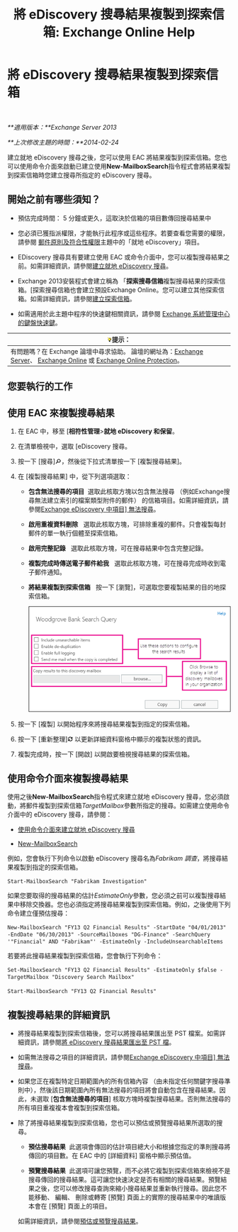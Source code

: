 ﻿---
title: '將 eDiscovery 搜尋結果複製到探索信箱: Exchange Online Help'
TOCTitle: 將 eDiscovery 搜尋結果複製到探索信箱
ms:assetid: bff2ce89-9e6f-494a-bd6a-2f2011507845
ms:mtpsurl: https://technet.microsoft.com/zh-tw/library/Dn624163(v=EXCHG.150)
ms:contentKeyID: 61183400
ms.date: 05/23/2018
mtps_version: v=EXCHG.150
ms.translationtype: MT
---

# 將 eDiscovery 搜尋結果複製到探索信箱

 

_**適用版本：**Exchange Server 2013_

_**上次修改主題的時間：**2014-02-24_

建立就地 eDiscovery 搜尋之後，您可以使用 EAC 將結果複製到探索信箱。您也可以使用命令介面來啟動已建立使用**New-MailboxSearch**指令程式會將結果複製到探索信箱時您建立搜尋所指定的 eDiscovery 搜尋。

## 開始之前有哪些須知？

  - 預估完成時間： 5 分鐘或更久，這取決於信箱的項目數傳回搜尋結果中

  - 您必須已獲指派權限，才能執行此程序或這些程序。若要查看您需要的權限，請參閱 [郵件原則及符合性權限](messaging-policy-and-compliance-permissions-exchange-2013-help.md)主題中的「就地 eDiscovery」項目。

  - EDiscovery 搜尋具有要建立使用 EAC 或命令介面中，您可以複製搜尋結果之前。如需詳細資訊，請參閱[建立就地 eDiscovery 搜尋](create-an-in-place-ediscovery-search-exchange-2013-help.md)。

  - Exchange 2013安裝程式會建立稱為 「**探索搜尋信箱**複製搜尋結果的探索信箱。\[探索搜尋信箱也會建立預設Exchange Online。您可以建立其他探索信箱。如需詳細資訊，請參閱[建立探索信箱](create-a-discovery-mailbox-exchange-2013-help.md)。

  - 如需適用於此主題中程序的快速鍵相關資訊，請參閱 [Exchange 系統管理中心的鍵盤快速鍵](keyboard-shortcuts-in-the-exchange-admin-center-exchange-online-protection-help.md)。

<table>
<thead>
<tr class="header">
<th><img src="images/Bb124558.tip(EXCHG.150).gif" title="提示" alt="提示" />提示：</th>
</tr>
</thead>
<tbody>
<tr class="odd">
<td>有問題嗎？在 Exchange 論壇中尋求協助。 論壇的網址為：<a href="https://go.microsoft.com/fwlink/p/?linkid=60612">Exchange Server</a>、 <a href="https://go.microsoft.com/fwlink/p/?linkid=267542">Exchange Online</a> 或 <a href="https://go.microsoft.com/fwlink/p/?linkid=285351">Exchange Online Protection</a>。</td>
</tr>
</tbody>
</table>


## 您要執行的工作

## 使用 EAC 來複製搜尋結果

1.  在 EAC 中，移至 \[**相符性管理**\>**就地 eDiscovery 和保留**。

2.  在清單檢視中，選取 \[eDiscovery 搜尋。

3.  按一下 \[搜尋\]![搜尋圖示](images/Dn624163.773574d0-9b92-4cab-9f6b-81532c7418b9(EXCHG.150).gif "搜尋圖示")，然後從下拉式清單按一下 \[複製搜尋結果\]。

4.  在 \[複製搜尋結果\] 中，從下列選項選取：
    
      - **包含無法搜尋的項目**  選取此核取方塊以包含無法搜尋 （例如Exchange搜尋無法建立索引的檔案類型附件的郵件） 的信箱項目。如需詳細資訊，請參閱[Exchange eDiscovery 中項目\] 無法搜尋](unsearchable-items-in-exchange-ediscovery-exchange-2013-help.md)。
    
      - **啟用重複資料刪除**   選取此核取方塊，可排除重複的郵件。只會複製每封郵件的單一執行個體至探索信箱。
    
      - **啟用完整記錄**   選取此核取方塊，可在搜尋結果中包含完整記錄。
    
      - **複製完成時傳送電子郵件給我**   選取此核取方塊，可在搜尋完成時收到電子郵件通知。
    
      - **將結果複製到探索信箱**   按一下 \[瀏覽\]，可選取您要複製結果的目的地探索信箱。
        
        ![複製搜尋結果](images/Dn624163.875e25ed-8308-408c-92c4-8c76fc9d9bfc(EXCHG.150).gif "複製搜尋結果")  

5.  按一下 \[複製\] 以開始程序來將搜尋結果複製到指定的探索信箱。

6.  按一下 \[重新整理\]![重新整理圖示](images/Dn624163.85f271ca-32a4-426c-842a-d2172567099d(EXCHG.150).gif "重新整理圖示") 以更新詳細資料窗格中顯示的複製狀態的資訊。

7.  複製完成時，按一下 \[開啟\] 以開啟要檢視搜尋結果的探索信箱。

## 使用命令介面來複製搜尋結果

使用之後**New-MailboxSearch**指令程式來建立就地 eDiscovery 搜尋，您必須啟動，將郵件複製到探索信箱*TargetMailbox*參數所指定的搜尋。如需建立使用命令介面中的 eDiscovery 搜尋，請參閱：

  - [使用命令介面來建立就地 eDiscovery 搜尋](create-an-in-place-ediscovery-search-exchange-2013-help.md)

  - [New-MailboxSearch](https://technet.microsoft.com/zh-tw/library/dd298064\(v=exchg.150\))

例如，您會執行下列命令以啟動 eDiscovery 搜尋名為*Fabrikam 調查*，將搜尋結果複製到指定的探索信箱。

    Start-MailboxSearch "Fabrikam Investigation"

如果您要取得的搜尋結果的估計*EstimateOnly*參數，您必須之前可以複製搜尋結果中移除交換器。您也必須指定將搜尋結果複製到探索信箱。例如，之後使用下列命令建立僅預估搜尋：

    New-MailboxSearch "FY13 Q2 Financial Results" -StartDate "04/01/2013" -EndDate "06/30/2013" -SourceMailboxes "DG-Finance" -SearchQuery '"Financial" AND "Fabrikam"' -EstimateOnly -IncludeUnsearchableItems

若要將此搜尋結果複製到探索信箱，您會執行下列命令：

    Set-MailboxSearch "FY13 Q2 Financial Results" -EstimateOnly $false -TargetMailbox "Discovery Search Mailbox"

    Start-MailboxSearch "FY13 Q2 Financial Results"

## 複製搜尋結果的詳細資訊

  - 將搜尋結果複製到探索信箱後，您可以將搜尋結果匯出至 PST 檔案。如需詳細資訊，請參閱[將 eDiscovery 搜尋結果匯出至 PST 檔](export-ediscovery-search-results-to-a-pst-file-exchange-2013-help.md)。

  - 如需無法搜尋之項目的詳細資訊，請參閱[Exchange eDiscovery 中項目\] 無法搜尋](unsearchable-items-in-exchange-ediscovery-exchange-2013-help.md)。

  - 如果您正在複製特定日期範圍內的所有信箱內容 （由未指定任何關鍵字搜尋準則中），然後該日期範圍內所有無法搜尋的項目將會自動包含在搜尋結果。因此，未選取 \[**包含無法搜尋的項目**\] 核取方塊時複製搜尋結果。否則無法搜尋的所有項目重複複本會複製到探索信箱。

  - 除了將搜尋結果複製到探索信箱，您也可以預估或預覽搜尋結果所選取的搜尋。
    
      - **預估搜尋結果**  此選項會傳回的估計項目總大小和根據您指定的準則搜尋將傳回的項目數。在 EAC 中的 \[詳細資料\] 窗格中顯示預估值。
    
      - **預覽搜尋結果**  此選項可讓您預覽，而不必將它複製到探索信箱來檢視不是搜尋傳回的搜尋結果。這可讓您快速決定是否有相關的搜尋結果。預覽結果之後，您可以修改搜尋查詢來縮小搜尋結果並重新執行搜尋。因此您不能移動、 編輯、 刪除或轉寄 \[預覽\] 頁面上的實際的搜尋結果中的唯讀版本會在 \[預覽\] 頁面上的項目。
    
    如需詳細資訊，請參閱[預估或預覽搜尋結果](create-an-in-place-ediscovery-search-exchange-2013-help.md)。

